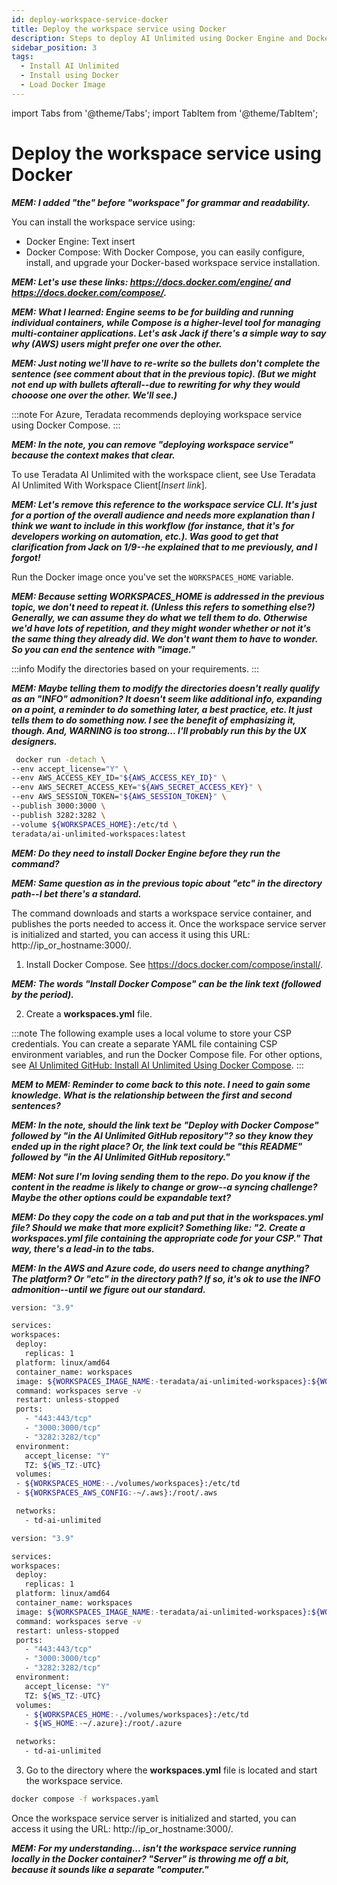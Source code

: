```yaml
---
id: deploy-workspace-service-docker
title: Deploy the workspace service using Docker
description: Steps to deploy AI Unlimited using Docker Engine and Docker Compose.
sidebar_position: 3
tags:
  - Install AI Unlimited
  - Install using Docker
  - Load Docker Image
---
```

import Tabs from '@theme/Tabs';
import TabItem from '@theme/TabItem';

# Deploy the workspace service using Docker

***MEM: I added "the" before "workspace" for grammar and readability.***

You can install the workspace service using:

- Docker Engine: Text insert
- Docker Compose: With Docker Compose, you can easily configure, install, and upgrade your Docker-based workspace service installation. 

***MEM: Let's use these links: https://docs.docker.com/engine/ and https://docs.docker.com/compose/.*** 

***MEM: What I learned: Engine seems to be for building and running individual containers, while Compose is a higher-level tool for managing multi-container applications. Let's ask Jack if there's a simple way to say why (AWS) users might prefer one over the other.***

***MEM: Just noting we'll have to re-write so the bullets don't complete the sentence (see comment about that in the previous topic). (But we might not end up with bullets afterall--due to rewriting for why they would chooose one over the other. We'll see.)***

:::note 
For Azure, Teradata recommends deploying workspace service using Docker Compose.
:::

***MEM: In the note, you can remove "deploying workspace service" because the context makes that clear.***

To use Teradata AI Unlimited with the workspace client, see Use Teradata AI Unlimited With Workspace Client[*Insert link*].

***MEM: Let's remove this reference to the workspace service CLI. It's just for a portion of the overall audience and needs more explanation than I think we want to include in this workflow (for instance, that it's for developers working on automation, etc.). Was good to get that clarification from Jack on 1/9--he explained that to me previously, and I forgot!***

Run the Docker image once you've set the `WORKSPACES_HOME` variable.

***MEM: Because setting WORKSPACES_HOME is addressed in the previous topic, we don't need to repeat it. (Unless this refers to something else?) Generally, we can assume they do what we tell them to do. Otherwise we'd have lots of repetition, and they might wonder whether or not it's the same thing they already did. We don't want them to have to wonder. So you can end the sentence with "image."***


<Tabs>
  <TabItem value="Engine" label="Docker Engine" default>

:::info
 Modify the directories based on your requirements.
 :::
 
 ***MEM: Maybe telling them to modify the directories doesn't really qualify as an "INFO" admonition? It doesn't seem like additional info, expanding on a point, a reminder to do something later, a best practice, etc. It just tells them to do something now. I see the benefit of emphasizing it, though. And, WARNING is too strong... I'll probably run this by the UX designers.***

   ```bash title="Docker Engine Run"
    docker run -detach \
  --env accept_license="Y" \
  --env AWS_ACCESS_KEY_ID="${AWS_ACCESS_KEY_ID}" \
  --env AWS_SECRET_ACCESS_KEY="${AWS_SECRET_ACCESS_KEY}" \
  --env AWS_SESSION_TOKEN="${AWS_SESSION_TOKEN}" \
  --publish 3000:3000 \
  --publish 3282:3282 \
  --volume ${WORKSPACES_HOME}:/etc/td \
  teradata/ai-unlimited-workspaces:latest
   ```
  ***MEM: Do they need to install Docker Engine before they run the command?***
  
  ***MEM: Same question as in the previous topic about "etc" in the directory path--I bet there's a standard.***
  
  The command downloads and starts a workspace service container, and publishes the ports needed to access it. Once the workspace service server is initialized and started, you can access it using this URL: http://ip_or_hostname:3000/.
  

  </TabItem>
  <TabItem value="Compose" label="Docker Compose">
   
1. Install Docker Compose. See https://docs.docker.com/compose/install/.

***MEM: The words "Install Docker Compose" can be the link text (followed by the period).***

2.	Create a **workspaces.yml** file.

:::note 
The following example uses a local volume to store your CSP credentials. You can create a separate YAML file containing CSP environment variables, and run the Docker Compose file. For other options, see [AI Unlimited GitHub: Install AI Unlimited Using Docker Compose](https://github.com/Teradata/ai-unlimited/blob/develop/deployments/docker/README.md).
:::

***MEM to MEM: Reminder to come back to this note. I need to gain some knowledge. What is the relationship between the first and second sentences?***

***MEM: In the note, should the link text be "Deploy with Docker Compose" followed by "in the AI Unlimited GitHub repository"? so they know they ended up in the right place? Or, the link text could be "this README" followed by "in the AI Unlimited GitHub repository."*** 

***MEM: Not sure I'm loving sending them to the repo. Do you know if the content in the readme is likely to change or grow--a syncing challenge? Maybe the other options could be expandable text?***

***MEM: Do they copy the code on a tab and put that in the workspaces.yml file? Should we make that more explicit? Something like: "2. Create a workspaces.yml file containing the appropriate code for your CSP." That way, there's a lead-in to the tabs.***

***MEM: In the AWS and Azure code, do users need to change anything? The platform? Or "etc" in the directory path? If so, it's ok to use the INFO admonition--until we figure out our standard.***


   <Tabs>
   <TabItem value="aws1" label="AWS">
   
   ```bash title="AWS Docker Compose"
version: "3.9"

services:
  workspaces:
    deploy:
      replicas: 1
    platform: linux/amd64
    container_name: workspaces
    image: ${WORKSPACES_IMAGE_NAME:-teradata/ai-unlimited-workspaces}:${WORKSPACES_IMAGE_TAG:-latest}
    command: workspaces serve -v
    restart: unless-stopped
    ports:
      - "443:443/tcp"
      - "3000:3000/tcp"
      - "3282:3282/tcp"
    environment:
      accept_license: "Y"
      TZ: ${WS_TZ:-UTC}
    volumes:
    - ${WORKSPACES_HOME:-./volumes/workspaces}:/etc/td
    - ${WORKSPACES_AWS_CONFIG:-~/.aws}:/root/.aws

    networks:
      - td-ai-unlimited
   
   ```
   </TabItem>
   <TabItem value="azure" label="Azure">

   ```bash title="Azure Docker Compose"
version: "3.9"

services:
  workspaces:
    deploy:
      replicas: 1
    platform: linux/amd64
    container_name: workspaces
    image: ${WORKSPACES_IMAGE_NAME:-teradata/ai-unlimited-workspaces}:${WORKSPACES_IMAGE_TAG:-latest}
    command: workspaces serve -v
    restart: unless-stopped
    ports:
      - "443:443/tcp"
      - "3000:3000/tcp"
      - "3282:3282/tcp"
    environment:
      accept_license: "Y"
      TZ: ${WS_TZ:-UTC}
    volumes:
      - ${WORKSPACES_HOME:-./volumes/workspaces}:/etc/td
      - ${WS_HOME:-~/.azure}:/root/.azure

    networks:
      - td-ai-unlimited
   
   ```
   </TabItem>
   </Tabs>
   
   3.	Go to the directory where the **workspaces.yml** file is located and start the workspace service.

```bash title="Docker Compose Run"
docker compose -f workspaces.yaml
```
Once the workspace service server is initialized and started, you can access it using the URL: http://ip_or_hostname:3000/.

***MEM: For my understanding... isn't the workspace service running locally in the Docker container? "Server" is throwing me off a bit, because it sounds like a separate "computer."***
  </TabItem>
  </Tabs>





